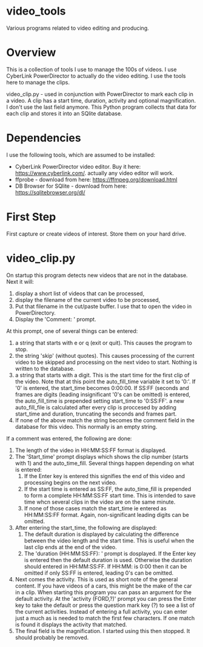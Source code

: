 # video_tools
Various programs related to video editing and producing.

# Overview

This is a collection of tools I use to manage the 100s of videos. I
use CyberLink PowerDirector to actually do the video editing. I use
the tools here to manage the clips.

video_clip.py - used in conjunction with PowerDirector to mark each
clip in a video. A clip has a start time, duration, activity and
optional magnification. I don't use the last field anymore. This
Python program collects that data for each clip and stores it into an
SQlite database.

# Dependencies

I use the following tools, which are assumed to be installed:

 - CyberLink PowerDirector video editor. Buy it here:
     https://www.cyberlink.com/. actually any video editor will work. 
 - ffprobe - download from here: https://ffmpeg.org/download.html
 - DB Browser for SQlite - download from here: https://sqlitebrowser.org/dl/


# First Step

First capture or create videos of interest. Store them on
your hard drive.

# video_clip.py

On startup this program detects new videos that are not in the
database. Next it will:
  1. display a short list of videos that can be processed,
  2. display the filename of the current video to be processed,
  3. Put that filename in the cut/paste buffer. I use that to open the
     video in PowerDirectory.
  4. Display the 'Comment: ' prompt.
  
At this prompt, one of several things can be entered:
  1. a string that starts with e or q (exit or quit). This causes the
     program to stop.
  2. the string 'skip' (without quotes). This causes processing of
     the current video to be skipped and processing on the next video
     to start. Nothing is written to the database. 
  3. a string that starts with a digit. This is the start time for the
     first clip of the video. Note that at this point the
     auto_fill_time variable it set to '0:'. If '0' is entered, the
     start_time becomes 0:00:00. If SS:FF (seconds and frames are
     digits (leading insignificant '0's can be omitted) is
     entered, the auto_fill_time is prepended setting start_time to
     '0:SS:FF'. a new auto_fill_file is calculated after every clip is
     proccesed by adding start_time and duration, truncating the seconds
     and frames part.
  4. If none of the above match the string becomes the comment field
     in the database for this video. This normally is an empty
     string.

If a comment was entered, the following are done:
  1. The length of the video in HH:MM:SS:FF format is displayed.
  2. The 'Start_time' prompt displays which shows the clip number
     (starts with 1) and the auto_time_fill. Several things happen
     depending on what is entered:
       1. If the Enter key is entered this signifies the end of
		  this video and processing begins on the next video.
	   2. If the start time is entered as SS:FF, the auto_time_fill is
          prepended to form a complete HH:MM:SS:FF start time. This is
          intended to save time whcn several clips in the video are on
          the same minute.
	   3. If none of those cases match the start_time ie entered as
          HH:MM:SS:FF format. Again, non-significant leading digits
          can be omitted.
  3. After entering the start_time, the following are displayed:
	 1. The default duration is displayed by calculating the
        difference between the video length and the start time. This
        is useful when the last clip ends at the end of the video. 
     2. The 'duration (HH:MM:SS:FF): ' prompt is dosplayed. If the
        Enter key is
        entered then the default duration is used. Otherwise the duration
        should entered in HH:MM:SS:FF. If HH:MM: is 0:00 then it can
        be omitted if only SS:FF is entered, leading 0's can be
        omitted.
  4. Next comes the activity. This is used as short note of the
     general content. If you have videos of a cars, this might be the
     make of the car in a clip. When starting this program you can
     pass an argument for the default activity. At the 'activity
     (FORD,?)' prompt you can press the Enter key to take the default
     or press the question mark key (?) to see a list of the current
     activities. Instead of entering a full activity, you can enter
     just a much as is needed to match the first few characters. If
	 one match is found it displays the activity that matched.
  5. The final field is the magnification. I started using this then
     stopped. It should probably be removed.
